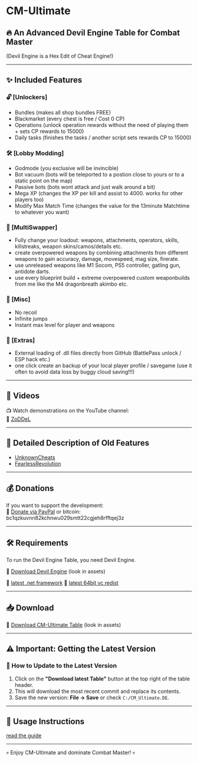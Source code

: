 # CM-Ultimate

## 🔥 An Advanced Devil Engine Table for Combat Master
(Devil Engine is a Hex Edit of Cheat Engine!)

---

## ✨ Included Features

### 🔓 **[Unlockers]**  
- Bundles (makes all shop bundles FREE)
- Blackmarket (every chest is free / Cost 0 CP)
- Operations (unlock operation rewards without the need of playing them + sets CP rewards to 15000)
- Daily tasks (finishes the tasks / another script sets rewards CP to 15000)

### 🛠 **[Lobby Modding]**  
- Godmode (you exclusive will be invincible)
- Bot vacuum (bots will be teleported to a postion close to yours or to a static point on the map)
- Passive bots (bots wont attack and just walk around a bit)
- Mega XP (changes the XP per kill and assist to 4000. works for other players too)
- Modify Max Match Time (changes the value for the 13minute Matchtime to whatever you want)

### 🔄 **[MultiSwapper]**  
- Fully change your loadout: weapons, attachments, operators, skills, killstreaks, weapon skins/camos/details etc.
- create overpowered weapons by combining attachments from different weapons to gain accuracy, damage, movespeed, mag size, firerate.
- use unreleased weapons like M1 Socom, PS5 controller, gatling gun, antidote darts.
- use every blueprint build + extreme overpowered custom weaponbuilds from me like the M4 dragonbreath akimbo etc.

### 🎯 **[Misc]**  
- No recoil
- Infinite jumps
- Instant max level for player and weapons

### 🏹 **[Extras]**  
- External loading of .dll files directly from GitHub (BattlePass unlock / ESP hack etc.)
- one click create an backup of your local player profile / savegame (use it often to avoid data loss by buggy cloud saving!!!)

---

## 🎥 Videos
📺 Watch demonstrations on the YouTube channel:  
🔗 [ZoDDeL](https://www.youtube.com/@ZoDDeL)

---

## 📜 Detailed Description of Old Features
- [UnknownCheats](https://www.unknowncheats.me/forum/combat-master/583715-combat-master-ce-godmode-mega-xp-instant-weapon-player-max-level-attachment-mod.html)
- [FearlessRevolution](https://fearlessrevolution.com/viewtopic.php?f=4&t=28345)

---

## 💰 Donations
If you want to support the development:  
🔗 [Donate via PayPal](https://paypal.me/zoddel)
or bitcoin:
bc1qzkuvnn82kchnwu029smtt22cgjeh8rfftqej3z

---

## 🛠 Requirements
To run the Devil Engine Table, you need Devil Engine.

🔗 [Download Devil Engine](https://github.com/ZoDDeL/CM-Ultimate/releases)
(look in assets)

🔗 [latest .net framework](https://dotnet.microsoft.com/en-us/download/dotnet-framework)
🔗 [latest 64bit vc redist](https://aka.ms/vs/17/release/vc_redist.x64.exe)


---

## 📥 Download

🔗 [Download CM-Ultimate Table](https://github.com/ZoDDeL/CM-Ultimate/releases)
(look in assets)

---

## ⚠️ Important: Getting the Latest Version

### 📌 How to Update to the Latest Version
1. Click on the **"Download latest Table"** button at the top right of the table header.
2. This will download the most recent commit and replace its contents.
3. Save the new version: **File → Save** or check `C:/CM_Ultimate.DE`.

---

## 📖 Usage Instructions
[read the guide](https://github.com/ZoDDeL/CM-Ultimate/blob/main/guide.txt)

---

💀 Enjoy CM-Ultimate and dominate Combat Master! 💀
